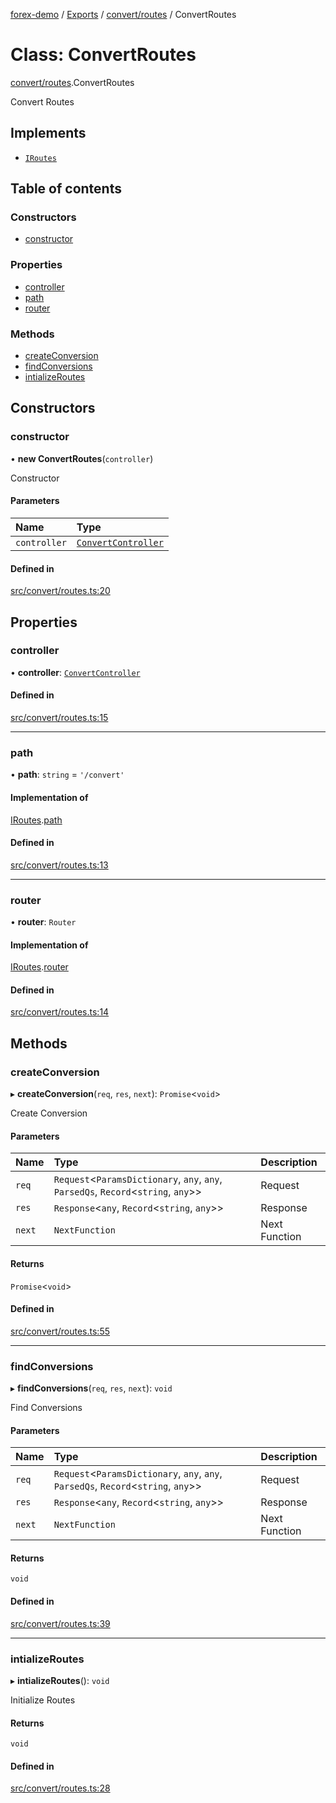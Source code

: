 [forex-demo](../README.md) / [Exports](../modules.md) / [convert/routes](../modules/convert_routes.md) / ConvertRoutes

# Class: ConvertRoutes

[convert/routes](../modules/convert_routes.md).ConvertRoutes

Convert Routes

## Implements

- [`IRoutes`](../interfaces/lib_helpers_express.IRoutes.md)

## Table of contents

### Constructors

- [constructor](convert_routes.ConvertRoutes.md#constructor)

### Properties

- [controller](convert_routes.ConvertRoutes.md#controller)
- [path](convert_routes.ConvertRoutes.md#path)
- [router](convert_routes.ConvertRoutes.md#router)

### Methods

- [createConversion](convert_routes.ConvertRoutes.md#createconversion)
- [findConversions](convert_routes.ConvertRoutes.md#findconversions)
- [intializeRoutes](convert_routes.ConvertRoutes.md#intializeroutes)

## Constructors

### constructor

• **new ConvertRoutes**(`controller`)

Constructor

#### Parameters

| Name         | Type                                                           |
| :----------- | :------------------------------------------------------------- |
| `controller` | [`ConvertController`](convert_controller.ConvertController.md) |

#### Defined in

[src/convert/routes.ts:20](https://github.com/suphero/forex-demo/blob/ef493db/src/convert/routes.ts#L20)

## Properties

### controller

• **controller**: [`ConvertController`](convert_controller.ConvertController.md)

#### Defined in

[src/convert/routes.ts:15](https://github.com/suphero/forex-demo/blob/ef493db/src/convert/routes.ts#L15)

---

### path

• **path**: `string` = `'/convert'`

#### Implementation of

[IRoutes](../interfaces/lib_helpers_express.IRoutes.md).[path](../interfaces/lib_helpers_express.IRoutes.md#path)

#### Defined in

[src/convert/routes.ts:13](https://github.com/suphero/forex-demo/blob/ef493db/src/convert/routes.ts#L13)

---

### router

• **router**: `Router`

#### Implementation of

[IRoutes](../interfaces/lib_helpers_express.IRoutes.md).[router](../interfaces/lib_helpers_express.IRoutes.md#router)

#### Defined in

[src/convert/routes.ts:14](https://github.com/suphero/forex-demo/blob/ef493db/src/convert/routes.ts#L14)

## Methods

### createConversion

▸ **createConversion**(`req`, `res`, `next`): `Promise`<`void`\>

Create Conversion

#### Parameters

| Name   | Type                                                                                 | Description   |
| :----- | :----------------------------------------------------------------------------------- | :------------ |
| `req`  | `Request`<`ParamsDictionary`, `any`, `any`, `ParsedQs`, `Record`<`string`, `any`\>\> | Request       |
| `res`  | `Response`<`any`, `Record`<`string`, `any`\>\>                                       | Response      |
| `next` | `NextFunction`                                                                       | Next Function |

#### Returns

`Promise`<`void`\>

#### Defined in

[src/convert/routes.ts:55](https://github.com/suphero/forex-demo/blob/ef493db/src/convert/routes.ts#L55)

---

### findConversions

▸ **findConversions**(`req`, `res`, `next`): `void`

Find Conversions

#### Parameters

| Name   | Type                                                                                 | Description   |
| :----- | :----------------------------------------------------------------------------------- | :------------ |
| `req`  | `Request`<`ParamsDictionary`, `any`, `any`, `ParsedQs`, `Record`<`string`, `any`\>\> | Request       |
| `res`  | `Response`<`any`, `Record`<`string`, `any`\>\>                                       | Response      |
| `next` | `NextFunction`                                                                       | Next Function |

#### Returns

`void`

#### Defined in

[src/convert/routes.ts:39](https://github.com/suphero/forex-demo/blob/ef493db/src/convert/routes.ts#L39)

---

### intializeRoutes

▸ **intializeRoutes**(): `void`

Initialize Routes

#### Returns

`void`

#### Defined in

[src/convert/routes.ts:28](https://github.com/suphero/forex-demo/blob/ef493db/src/convert/routes.ts#L28)
